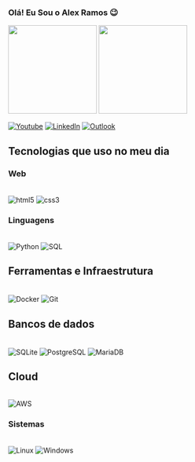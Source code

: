 ### Olá! Eu Sou o Alex Ramos 😉

<div>
<img height="180em" src="https://github-readme-stats.vercel.app/api?username=oMatematic&show_icons=true&theme=catppuccin_mocha">
<img height="180em" src="https://github-readme-stats.vercel.app/api/top-langs/?username=omatematic&layout=compact&theme=catppuccin_mocha"> 
</div>

[![Youtube](https://img.shields.io/badge/YouTube-FF0000?style=for-the-badge&logo=youtube&logoColor=white)](https://www.youtube.com/@srramosdev)
[![LinkedIn](https://img.shields.io/badge/LinkedIn-0077B5?style=for-the-badge&logo=linkedin&logoColor=white)](https://www.linkedin.com/in/omatematic/)
[![Outlook](https://img.shields.io/badge/Microsoft_Outlook-0078D4?style=for-the-badge&logo=microsoft-outlook&logoColor=white)](maito:thoa@outlook.com.br)
## Tecnologias que uso no meu dia

### Web
<div style="display: inline_block"><br/>
    <img align="center" alt="html5" src="https://img.shields.io/badge/HTML5-E34F26?style=for-the-badge&logo=html5&logoColor=white" />
    <img align="center" alt="css3" src="https://img.shields.io/badge/CSS3-1572B6?style=for-the-badge&logo=css3&logoColor=white" />
    

</div>

### Linguagens 
<div style="display: inline_block"><br/>
    <img align="center" alt="Python" src="https://img.shields.io/badge/Python-14354C?style=for-the-badge&logo=python&logoColor=white" />
    <img align="center" alt="SQL" src="https://img.shields.io/badge/SQL-4479A1?style=for-the-badge&logo=postgresql&logoColor=white" />

</div>

## Ferramentas e Infraestrutura  
<div style="display: inline_block"><br/>
    <img align="center" alt="Docker" src="https://img.shields.io/badge/Docker-2496ED?style=for-the-badge&logo=docker&logoColor=white" />
    <img align="center" alt="Git" src="https://img.shields.io/badge/Git-F05032?style=for-the-badge&logo=git&logoColor=white" />
  
</div>

## Bancos de dados  
<div style="display: inline_block"><br/>
    <img align="center" alt="SQLite" src="https://img.shields.io/badge/SQLite-003B57?style=for-the-badge&logo=sqlite&logoColor=white" />
    <img align="center" alt="PostgreSQL" src="https://img.shields.io/badge/PostgreSQL-336791?style=for-the-badge&logo=postgresql&logoColor=white" />
    <img align="center" alt="MariaDB" src="https://img.shields.io/badge/MariaDB-003B57?style=for-the-badge&logo=mariadb&logoColor=white" />
</div>

## Cloud  
<div style="display: inline_block"><br/>
    <img align="center" alt="AWS" src="https://img.shields.io/badge/AWS-232F3E?style=for-the-badge&logo=amazon-aws&logoColor=white" />
</div>

### Sistemas  
<div style="display: inline_block"><br/>
    <img align="center" alt="Linux" src="https://img.shields.io/badge/Linux-FCC624?style=for-the-badge&logo=linux&logoColor=black" />
    <img align="center" alt="Windows" src="https://img.shields.io/badge/Windows-00A4EF?style=for-the-badge&logo=windows&logoColor=white" />
</div><br/>




